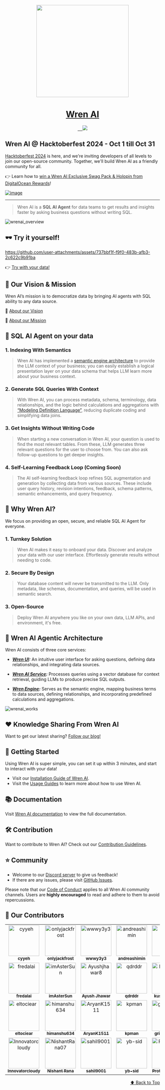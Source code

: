 

<p align="center" id="top">
  <a href="https://getwren.ai/?utm_source=github&utm_medium=title&utm_campaign=readme">
    <picture>
      <source media="(prefers-color-scheme: light)" srcset="./misc/wrenai_logo.png">
      <img src="./misc/wrenai_logo_white.png" width="300px">
    </picture>
    <h1 align="center">Wren AI</h1>
  </a>
</p>

<p align="center">
  <a aria-label="Follow us on X" href="https://x.com/getwrenai">
    <img alt="" src="https://img.shields.io/badge/-@getwrenai-blue?style=for-the-badge&logo=x&logoColor=white&labelColor=gray&logoWidth=20">
  </a>
  <a aria-label="Releases" href="https://github.com/canner/WrenAI/releases">
    <img alt="" src="https://img.shields.io/github/v/release/canner/WrenAI?logo=github&label=GitHub%20Release&color=blue&style=for-the-badge">
  </a>
  <a aria-label="License" href="https://github.com/Canner/WrenAI/blob/main/LICENSE">
    <img alt="" src="https://img.shields.io/github/license/canner/WrenAI?color=blue&style=for-the-badge">
  </a>
  <a aria-label="Join the community on GitHub" href="https://discord.gg/5DvshJqG8Z">
    <img alt="" src="https://img.shields.io/badge/-JOIN%20THE%20COMMUNITY-blue?style=for-the-badge&logo=discord&logoColor=white&labelColor=grey&logoWidth=20">
  </a>
  <a aria-label="Canner" href="https://cannerdata.com/?utm_source=github&utm_medium=badge&utm_campaign=readme">
    <img src="https://img.shields.io/badge/%F0%9F%A7%A1-Made%20by%20Canner-blue?style=for-the-badge">
  </a>
</p>

## Wren AI @ Hacktoberfest 2024 - Oct 1 till Oct 31

[Hacktoberfest 2024](https://hacktoberfest.com/) is here, and we're inviting developers of all levels to join our open-source community. Together, we'll build Wren AI as a friendly community for all. 

👉 Learn how to [win a Wren AI Exclusive Swag Pack & Holopin from DigitalOcean Rewards](https://getwren.ai/wren-ai-hacktoberfest-2024)!

[![image](https://github.com/user-attachments/assets/9048d701-a97b-4c6b-b3ed-fc636201f234)](https://getwren.ai/wren-ai-hacktoberfest-2024)


---

> Wren AI is a **SQL AI Agent** for data teams to get results and insights faster by asking business questions without writing SQL.

![wrenai_overview](./misc/wrenai_view.png)

## 🕶 Try it yourself!

https://github.com/user-attachments/assets/737bbf1f-f9f0-483b-afb3-2c622c9b91ba

👉 [Try with your data!](https://getwren.ai/?utm_source=github&utm_medium=content&utm_campaign=readme)


## 🎯 Our Vision & Mission

Wren AI’s mission is to democratize data by bringing AI agents with SQL ability to any data source.

🤩 [About our Vision](https://www.getwren.ai/post/the-new-wave-of-composable-data-systems-and-the-interface-to-llm-agents)

🙌 [About our Mission](https://www.getwren.ai/post/4-key-technical-challenges-using-rag-with-llms-to-query-database-text-to-sql-and-how-to-solve-it)

## 🤖 SQL AI Agent on your data

### 1. Indexing With Semantics

> Wren AI has implemented a [semantic engine architecture](https://www.getwren.ai/post/how-we-design-our-semantic-engine-for-llms-the-backbone-of-the-semantic-layer-for-llm-architecture) to provide the LLM context of your business; you can easily establish a logical presentation layer on your data schema that helps LLM learn more about your business context.

### 2. Generate SQL Queries With Context

> With Wren AI, you can process metadata, schema, terminology, data relationships, and the logic behind calculations and aggregations with [“Modeling Definition Language”](https://docs.getwren.ai/oss/engine/concept/what_is_mdl), reducing duplicate coding and simplifying data joins.

### 3. Get Insights Without Writing Code

> When starting a new conversation in Wren AI, your question is used to find the most relevant tables. From these, LLM generates three relevant questions for the user to choose from. You can also ask follow-up questions to get deeper insights.

### 4. Self-Learning Feedback Loop (Coming Soon)

  > The AI self-learning feedback loop refines SQL augmentation and generation by collecting data from various sources. These include user query history, revision intentions, feedback, schema patterns, semantic enhancements, and query frequency.

## 🤔 Why Wren AI?

We focus on providing an open, secure, and reliable SQL AI Agent for everyone.

### 1. Turnkey Solution

> Wren AI makes it easy to onboard your data. Discover and analyze your data with our user interface. Effortlessly generate results without needing to code.

### 2. Secure By Design

> Your database content will never be transmitted to the LLM. Only metadata, like schemas, documentation, and queries, will be used in semantic search.

### 3. Open-Source

> Deploy Wren AI anywhere you like on your own data, LLM APIs, and environment, it's free.

## 🤖 Wren AI Agentic Architecture

Wren AI consists of three core services:

- ***[Wren UI](https://github.com/Canner/WrenAI/tree/main/wren-ui):*** An intuitive user interface for asking questions, defining data relationships, and integrating data sources.

- ***[Wren AI Service](https://github.com/Canner/WrenAI/tree/main/wren-ai-service):*** Processes queries using a vector database for context retrieval, guiding LLMs to produce precise SQL outputs.

- ***[Wren Engine](https://github.com/Canner/wren-engine):*** Serves as the semantic engine, mapping business terms to data sources, defining relationships, and incorporating predefined calculations and aggregations.

![wrenai_works](./misc/how_wrenai_works.png)

## ❤️ Knowledge Sharing From Wren AI

Want to get our latest sharing? [Follow our blog!](https://www.getwren.ai/blog)

## 🚀 Getting Started

Using Wren AI is super simple, you can set it up within 3 minutes, and start to interact with your data!

- Visit our [Installation Guide of Wren AI](http://docs.getwren.ai/oss/installation).
- Visit the [Usage Guides](https://docs.getwren.ai/oss/guide/connect/overview) to learn more about how to use Wren AI.

## 📚 Documentation

Visit [Wren AI documentation](https://docs.getwren.ai/oss/overview/introduction) to view the full documentation.

## 🛠️ Contribution

Want to contribute to Wren AI? Check out our [Contribution Guidelines](https://github.com/Canner/WrenAI/blob/main/CONTRIBUTING.md).

## ⭐️ Community

- Welcome to our [Discord server](https://discord.gg/5DvshJqG8Z) to give us feedback!
- If there are any issues, please visit [GitHub Issues](https://github.com/Canner/WrenAI/issues).

Please note that our [Code of Conduct](./CODE_OF_CONDUCT.md) applies to all Wren AI community channels. Users are **highly encouraged** to read and adhere to them to avoid repercussions.

## 🎉 Our Contributors
<!-- Do not manually edit this section! It should get updated using the Github action -->
<!-- readme: contributors -start -->
<table>
	<tbody>
		<tr>
            <td align="center">
                <a href="https://github.com/cyyeh">
                    <img src="https://avatars.githubusercontent.com/u/11023068?v=4" width="100;" alt="cyyeh"/>
                    <br />
                    <sub><b>cyyeh</b></sub>
                </a>
            </td>
            <td align="center">
                <a href="https://github.com/onlyjackfrost">
                    <img src="https://avatars.githubusercontent.com/u/38731840?v=4" width="100;" alt="onlyjackfrost"/>
                    <br />
                    <sub><b>onlyjackfrost</b></sub>
                </a>
            </td>
            <td align="center">
                <a href="https://github.com/wwwy3y3">
                    <img src="https://avatars.githubusercontent.com/u/1208829?v=4" width="100;" alt="wwwy3y3"/>
                    <br />
                    <sub><b>wwwy3y3</b></sub>
                </a>
            </td>
            <td align="center">
                <a href="https://github.com/andreashimin">
                    <img src="https://avatars.githubusercontent.com/u/9657305?v=4" width="100;" alt="andreashimin"/>
                    <br />
                    <sub><b>andreashimin</b></sub>
                </a>
            </td>
            <td align="center">
                <a href="https://github.com/paopa">
                    <img src="https://avatars.githubusercontent.com/u/52045032?v=4" width="100;" alt="paopa"/>
                    <br />
                    <sub><b>paopa</b></sub>
                </a>
            </td>
            <td align="center">
                <a href="https://github.com/chilijung">
                    <img src="https://avatars.githubusercontent.com/u/1216029?v=4" width="100;" alt="chilijung"/>
                    <br />
                    <sub><b>chilijung</b></sub>
                </a>
            </td>
		</tr>
		<tr>
            <td align="center">
                <a href="https://github.com/fredalai">
                    <img src="https://avatars.githubusercontent.com/u/42527625?v=4" width="100;" alt="fredalai"/>
                    <br />
                    <sub><b>fredalai</b></sub>
                </a>
            </td>
            <td align="center">
                <a href="https://github.com/imAsterSun">
                    <img src="https://avatars.githubusercontent.com/u/61279528?v=4" width="100;" alt="imAsterSun"/>
                    <br />
                    <sub><b>imAsterSun</b></sub>
                </a>
            </td>
            <td align="center">
                <a href="https://github.com/Ayushjhawar8">
                    <img src="https://avatars.githubusercontent.com/u/111112495?v=4" width="100;" alt="Ayushjhawar8"/>
                    <br />
                    <sub><b>Ayush Jhawar</b></sub>
                </a>
            </td>
            <td align="center">
                <a href="https://github.com/qdrddr">
                    <img src="https://avatars.githubusercontent.com/u/564658?v=4" width="100;" alt="qdrddr"/>
                    <br />
                    <sub><b>qdrddr</b></sub>
                </a>
            </td>
            <td align="center">
                <a href="https://github.com/kushal34712">
                    <img src="https://avatars.githubusercontent.com/u/98145879?v=4" width="100;" alt="kushal34712"/>
                    <br />
                    <sub><b>kushal34712</b></sub>
                </a>
            </td>
            <td align="center">
                <a href="https://github.com/goldmedal">
                    <img src="https://avatars.githubusercontent.com/u/6974913?v=4" width="100;" alt="goldmedal"/>
                    <br />
                    <sub><b>goldmedal</b></sub>
                </a>
            </td>
		</tr>
		<tr>
            <td align="center">
                <a href="https://github.com/eltociear">
                    <img src="https://avatars.githubusercontent.com/u/22633385?v=4" width="100;" alt="eltociear"/>
                    <br />
                    <sub><b>eltociear</b></sub>
                </a>
            </td>
            <td align="center">
                <a href="https://github.com/himanshu634">
                    <img src="https://avatars.githubusercontent.com/u/61757460?v=4" width="100;" alt="himanshu634"/>
                    <br />
                    <sub><b>himanshu634</b></sub>
                </a>
            </td>
            <td align="center">
                <a href="https://github.com/AryanK1511">
                    <img src="https://avatars.githubusercontent.com/u/101019909?v=4" width="100;" alt="AryanK1511"/>
                    <br />
                    <sub><b>AryanK1511</b></sub>
                </a>
            </td>
            <td align="center">
                <a href="https://github.com/kpman">
                    <img src="https://avatars.githubusercontent.com/u/2382594?v=4" width="100;" alt="kpman"/>
                    <br />
                    <sub><b>kpman</b></sub>
                </a>
            </td>
            <td align="center">
                <a href="https://github.com/grieve54706">
                    <img src="https://avatars.githubusercontent.com/u/8724385?v=4" width="100;" alt="grieve54706"/>
                    <br />
                    <sub><b>grieve54706</b></sub>
                </a>
            </td>
            <td align="center">
                <a href="https://github.com/RoacherM">
                    <img src="https://avatars.githubusercontent.com/u/33534878?v=4" width="100;" alt="RoacherM"/>
                    <br />
                    <sub><b>RoacherM</b></sub>
                </a>
            </td>
		</tr>
		<tr>
            <td align="center">
                <a href="https://github.com/Innovatorcloudy">
                    <img src="https://avatars.githubusercontent.com/u/183274513?v=4" width="100;" alt="Innovatorcloudy"/>
                    <br />
                    <sub><b>Innovatorcloudy</b></sub>
                </a>
            </td>
            <td align="center">
                <a href="https://github.com/NishantRana07">
                    <img src="https://avatars.githubusercontent.com/u/126577697?v=4" width="100;" alt="NishantRana07"/>
                    <br />
                    <sub><b>Nishant Rana</b></sub>
                </a>
            </td>
            <td align="center">
                <a href="https://github.com/sahil9001">
                    <img src="https://avatars.githubusercontent.com/u/32628578?v=4" width="100;" alt="sahil9001"/>
                    <br />
                    <sub><b>sahil9001</b></sub>
                </a>
            </td>
            <td align="center">
                <a href="https://github.com/yb-sid">
                    <img src="https://avatars.githubusercontent.com/u/129207298?v=4" width="100;" alt="yb-sid"/>
                    <br />
                    <sub><b>yb-sid</b></sub>
                </a>
            </td>
            <td align="center">
                <a href="https://github.com/Prototype4988">
                    <img src="https://avatars.githubusercontent.com/u/55426963?v=4" width="100;" alt="Prototype4988"/>
                    <br />
                    <sub><b>Prototype4988</b></sub>
                </a>
            </td>
            <td align="center">
                <a href="https://github.com/iamawanishmaurya">
                    <img src="https://avatars.githubusercontent.com/u/65104100?v=4" width="100;" alt="iamawanishmaurya"/>
                    <br />
                    <sub><b>iamawanishmaurya</b></sub>
                </a>
            </td>
		</tr>
	<tbody>
</table>
<!-- readme: contributors -end -->


<p align="right">
  <a href="#top">⬆️ Back to Top</a>
</p>
